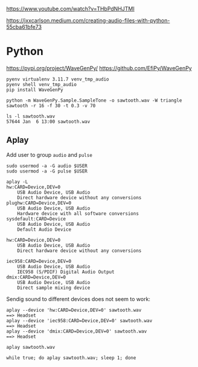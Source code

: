 https://www.youtube.com/watch?v=THbPdNHJTMI

https://jxxcarlson.medium.com/creating-audio-files-with-python-55cba61bfe73



# Python

https://pypi.org/project/WaveGenPy/
https://github.com/EfiPy/WaveGenPy

```
pyenv virtualenv 3.11.7 venv_tmp_audio
pyenv shell venv_tmp_audio
pip install WaveGenPy

python -m WaveGenPy.Sample.SampleTone -o sawtooth.wav -W triangle sawtooth -r 16 -f 30 -t 0.3 -v 70

ls -l sawtooth.wav
57644 Jan  6 13:00 sawtooth.wav
```


## Aplay

Add user to group `audio` and `pulse`
```
sudo usermod -a -G audio $USER
sudo usermod -a -G pulse $USER
```

```
aplay -L
hw:CARD=Device,DEV=0
    USB Audio Device, USB Audio
    Direct hardware device without any conversions
plughw:CARD=Device,DEV=0
    USB Audio Device, USB Audio
    Hardware device with all software conversions
sysdefault:CARD=Device
    USB Audio Device, USB Audio
    Default Audio Device

hw:CARD=Device,DEV=0
    USB Audio Device, USB Audio
    Direct hardware device without any conversions

iec958:CARD=Device,DEV=0
    USB Audio Device, USB Audio
    IEC958 (S/PDIF) Digital Audio Output
dmix:CARD=Device,DEV=0
    USB Audio Device, USB Audio
    Direct sample mixing device
```

Sendig sound to different devices does not seem to work:
```
aplay --device 'hw:CARD=Device,DEV=0' sawtooth.wav
==> Headset
aplay --device 'iec958:CARD=Device,DEV=0' sawtooth.wav
==> Headset
aplay --device 'dmix:CARD=Device,DEV=0' sawtooth.wav
==> Headset
```

```
aplay sawtooth.wav

while true; do aplay sawtooth.wav; sleep 1; done
```
